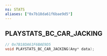 ```yaml
---
ns: STATS
aliases: ["0x7b18da61f6bae9d5"]
---
```

## PLAYSTATS_BC_CAR_JACKING

```c
// 0x7B18DA61F6BAE9D5
void PLAYSTATS_BC_CAR_JACKING(Any* data);
```
